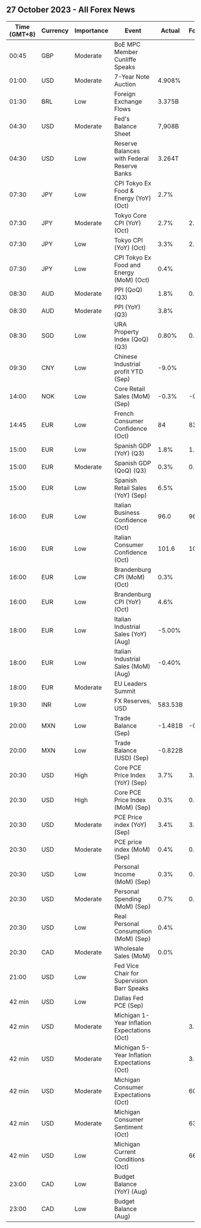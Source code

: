 ## 27 October 2023 - All Forex News

| Time (GMT+8) | Currency | Importance | Event | Actual | Forecast | Previous |
|------|----------|------------|-------|--------|----------|----------|
| 00:45 | GBP | Moderate | BoE MPC Member Cunliffe Speaks |  |  |  |
| 01:00 | USD | Moderate | 7-Year Note Auction | 4.908% |  | 4.673% |
| 01:30 | BRL | Low | Foreign Exchange Flows | 3.375B |  | 4.078B |
| 04:30 | USD | Moderate | Fed's Balance Sheet | 7,908B |  | 7,933B |
| 04:30 | USD | Low | Reserve Balances with Federal Reserve Banks | 3.264T |  | 3.250T |
| 07:30 | JPY | Low | CPI Tokyo Ex Food & Energy (YoY) (Oct) | 2.7% |  | 2.4% |
| 07:30 | JPY | Moderate | Tokyo Core CPI (YoY) (Oct) | 2.7% | 2.5% | 2.5% |
| 07:30 | JPY | Low | Tokyo CPI (YoY) (Oct) | 3.3% | 2.8% | 2.8% |
| 07:30 | JPY | Low | CPI Tokyo Ex Food and Energy (MoM) (Oct) | 0.4% |  | -0.2% |
| 08:30 | AUD | Moderate | PPI (QoQ) (Q3) | 1.8% | 0.7% | 0.5% |
| 08:30 | AUD | Moderate | PPI (YoY) (Q3) | 3.8% |  | 3.9% |
| 08:30 | SGD | Low | URA Property Index (QoQ) (Q3) | 0.80% | 0.50% | -0.20% |
| 09:30 | CNY | Low | Chinese Industrial profit YTD (Sep) | -9.0% |  | -11.7% |
| 14:00 | NOK | Low | Core Retail Sales (MoM) (Sep) | -0.3% | -0.2% | -0.3% |
| 14:45 | EUR | Low | French Consumer Confidence (Oct) | 84 | 83 | 83 |
| 15:00 | EUR | Low | Spanish GDP (YoY) (Q3) | 1.8% | 1.6% | 2.0% |
| 15:00 | EUR | Moderate | Spanish GDP (QoQ) (Q3) | 0.3% | 0.2% | 0.4% |
| 15:00 | EUR | Low | Spanish Retail Sales (YoY) (Sep) | 6.5% |  | 7.1% |
| 16:00 | EUR | Low | Italian Business Confidence (Oct) | 96.0 | 96.0 | 96.4 |
| 16:00 | EUR | Low | Italian Consumer Confidence (Oct) | 101.6 | 105.2 | 105.4 |
| 16:00 | EUR | Low | Brandenburg CPI (MoM) (Oct) | 0.3% |  | 0.3% |
| 16:00 | EUR | Low | Brandenburg CPI (YoY) (Oct) | 4.6% |  | 5.6% |
| 18:00 | EUR | Low | Italian Industrial Sales (YoY) (Aug) | -5.00% |  | -1.70% |
| 18:00 | EUR | Low | Italian Industrial Sales (MoM) (Aug) | -0.40% |  | -0.50% |
| 18:00 | EUR | Moderate | EU Leaders Summit |  |  |  |
| 19:30 | INR | Low | FX Reserves, USD | 583.53B |  | 585.90B |
| 20:00 | MXN | Low | Trade Balance (Sep) | -1.481B | -0.712B | -1.377B |
| 20:00 | MXN | Low | Trade Balance (USD) (Sep) | -0.822B |  | -0.139B |
| 20:30 | USD | High | Core PCE Price Index (YoY) (Sep) | 3.7% | 3.7% | 3.8% |
| 20:30 | USD | High | Core PCE Price Index (MoM) (Sep) | 0.3% | 0.3% | 0.1% |
| 20:30 | USD | Moderate | PCE Price index (YoY) (Sep) | 3.4% | 3.4% | 3.4% |
| 20:30 | USD | Moderate | PCE price index (MoM) (Sep) | 0.4% | 0.3% | 0.4% |
| 20:30 | USD | Low | Personal Income (MoM) (Sep) | 0.3% | 0.4% | 0.4% |
| 20:30 | USD | Moderate | Personal Spending (MoM) (Sep) | 0.7% | 0.5% | 0.4% |
| 20:30 | USD | Low | Real Personal Consumption (MoM) (Sep) | 0.4% |  | 0.1% |
| 20:30 | CAD | Moderate | Wholesale Sales (MoM) | 0.0% |  | 2.3% |
| 21:00 | USD | Low | Fed Vice Chair for Supervision Barr Speaks |  |  |  |
| 42 min | USD | Low | Dallas Fed PCE (Sep) |  |  | 2.70% |
| 42 min | USD | Moderate | Michigan 1-Year Inflation Expectations (Oct) |  | 3.8% | 3.2% |
| 42 min | USD | Moderate | Michigan 5-Year Inflation Expectations (Oct) |  | 3.0% | 2.8% |
| 42 min | USD | Moderate | Michigan Consumer Expectations (Oct) |  | 60.7 | 66.0 |
| 42 min | USD | Moderate | Michigan Consumer Sentiment (Oct) |  | 63.0 | 68.1 |
| 42 min | USD | Low | Michigan Current Conditions (Oct) |  | 66.7 | 71.4 |
| 23:00 | CAD | Low | Budget Balance (YoY) (Aug) |  |  | -1.24B |
| 23:00 | CAD | Low | Budget Balance (Aug) |  |  | -4.86B |
